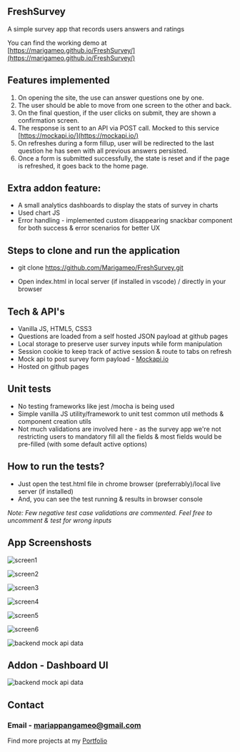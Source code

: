## FreshSurvey

A simple survey app that records users answers and ratings

You can find the working demo at [https://marigameo.github.io/FreshSurvey/](https://marigameo.github.io/FreshSurvey/)
## Features implemented

1.  On opening the site, the use can answer questions one by one. 
2.  The user should be able to move from one screen to the other and back. 
3.  On the final question, if the user clicks on submit, they are shown a confirmation screen. 
4.  The response is sent to an API via POST call. Mocked to this service [https://mockapi.io/](https://mockapi.io/)
5.  On refreshes during a form fillup, user will be redirected to the last question he has seen with all previous answers persisted. 
6.  Once a form is submitted successfully, the state is reset and if the page is refreshed, it goes back to the home page.

## Extra addon feature:

* A small analytics dashboards to display the stats of survey in charts 
* Used chart JS 
* Error handling - implemented custom disappearing snackbar component for both success & error scenarios for better UX
## Steps to clone and run the application

* git clone https://github.com/Marigameo/FreshSurvey.git

* Open index.html in local server (if installed in vscode) / directly in your browser
## Tech & API's

* Vanilla JS, HTML5, CSS3
* Questions are loaded from a self hosted JSON payload at github pages
* Local storage to preserve user survey inputs while form manipulation
* Session cookie to keep track of active session & route to tabs on refresh
* Mock api to post survey form payload - [Mockapi.io](https://mockapi.io/)
* Hosted on github pages
## Unit tests

* No testing frameworks like jest /mocha is being used
* Simple vanilla JS utility/framework to unit test common util methods & component creation utils 
* Not much validations are involved here - as the survey app we're not restricting users to mandatory fill all the fields & most fields would be pre-filled (with some default active options)
## How to run the tests?

* Just open the test.html file in chrome browser (preferrably)/local live server (if installed)
* And, you can see the test running & results in browser console

_Note: Few negative test case validations are commented. Feel free to uncomment & test for wrong inputs_
## App Screenshosts
![screen1](https://marigameo.github.io/FreshSurvey//app-screenshots/1.png)

![screen2](https://marigameo.github.io/FreshSurvey//app-screenshots/2.png)

![screen3](https://marigameo.github.io/FreshSurvey//app-screenshots/3.png)

![screen4](https://marigameo.github.io/FreshSurvey//app-screenshots/4.png)

![screen5](https://marigameo.github.io/FreshSurvey//app-screenshots/5.png)

![screen6](https://marigameo.github.io/FreshSurvey//app-screenshots/6.png)

![backend mock api data](https://marigameo.github.io/FreshSurvey/app-screenshots/backend.png)

## Addon - Dashboard UI
![backend mock api data](https://marigameo.github.io/FreshSurvey/app-screenshots/dashboard.png)
## Contact 
### Email - mariappangameo@gmail.com

Find more projects at my [Portfolio](http://mariappan.netlify.com/)
